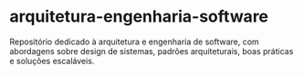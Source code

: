 # arquitetura-engenharia-software
Repositório dedicado à arquitetura e engenharia de software, com abordagens sobre design de sistemas, padrões arquiteturais, boas práticas e soluções escaláveis.
